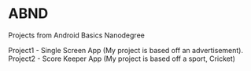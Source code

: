 # ABND
Projects from Android Basics Nanodegree

Project1 - Single Screen App (My project is based off an advertisement). 
Project2 - Score Keeper App (My project is based off a sport, Cricket)
